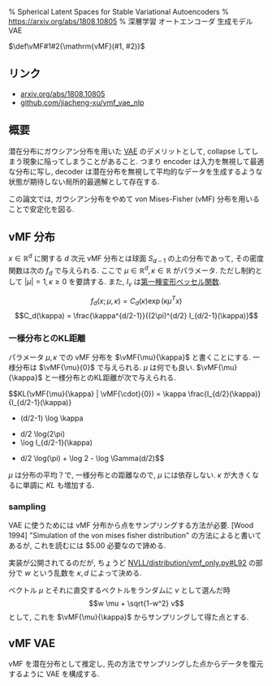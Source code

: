 % Spherical Latent Spaces for Stable Variational Autoencoders
% https://arxiv.org/abs/1808.10805
% 深層学習 オートエンコーダ 生成モデル VAE

$\def\vMF#1#2{\mathrm{vMF}(#1, #2)}$

## リンク

- [arxiv.org/abs/1808.10805](https://arxiv.org/abs/1808.10805)
- [github.com/jiacheng-xu/vmf_vae_nlp](https://github.com/jiacheng-xu/vmf_vae_nlp)

## 概要

潜在分布にガウシアン分布を用いた [VAE](VAE.html) のデメリットとして,
collapse してしまう現象に陥ってしまうことがあること.
つまり encoder は入力を無視して最適な分布に写し,
decoder は潜在分布を無視して平均的なデータを生成するような状態が期待しない局所的最適解として存在する.

この論文では, ガウシアン分布をやめて von Mises-Fisher (vMF) 分布を用いることで安定化を図る.

## vMF 分布

$x \in \mathbb R^d$ に関する $d$ 次元 vMF 分布とは球面 $S_{d-1}$ の上の分布であって, その密度関数は次の $f_d$ で与えられる.
ここで $\mu \in \mathbb R^d, \kappa \in \mathbb R$ がパラメータ.
ただし制約として $|\mu|=1, \kappa \geq 0$ を要請する.
また, $I_v$ は[第一種変形ベッセル関数](https://ja.wikipedia.org/wiki/%E3%83%99%E3%83%83%E3%82%BB%E3%83%AB%E9%96%A2%E6%95%B0#%E5%A4%89%E5%BD%A2%E3%83%99%E3%83%83%E3%82%BB%E3%83%AB%E9%96%A2%E6%95%B0).

$$f_d(x ; \mu, \kappa) = C_d(\kappa) \exp(\kappa \mu^T x)$$
$$C_d(\kappa) = \frac{\kappa^{d/2-1}}{(2\pi)^{d/2} I_{d/2-1}(\kappa)}$$

### 一様分布とのKL距離

パラメータ $\mu, \kappa$ での vMF 分布を $\vMF{\mu}{\kappa}$ と書くことにする.
一様分布は $\vMF{\mu}{0}$ で与えられる. $\mu$ は何でも良い.
$\vMF{\mu}{\kappa}$ と一様分布とのKL距離が次で与えられる.

$$KL(\vMF{\mu}{\kappa} \| \vMF{\cdot}{0}) =
\kappa \frac{I_{d/2}(\kappa)}{I_{d/2-1}(\kappa)}
+ (d/2-1) \log \kappa
- d/2 \log(2\pi)
- \log I_{d/2-1}(\kappa)
+ d/2 \log(\pi) + \log 2 - \log \Gamma(d/2)$$

$\mu$ は分布の平均？で, 一様分布との距離なので, $\mu$ には依存しない.
$\kappa$ が大きくなるに単調に $KL$ も増加する.

### sampling

VAE に使うためには vMF 分布から点をサンプリングする方法が必要.
[Wood 1994] "Simulation of the von mises fisher distribution"
の方法によると書いてあるが, これを読むには \$5.00 必要なので諦める.

実装が公開されてるのだが,
ちょうど
[NVLL/distribution/vmf_only.py#L92](https://github.com/jiacheng-xu/vmf_vae_nlp/blob/master/NVLL/distribution/vmf_only.py#L92)
の部分で $w$ という乱数を $\kappa, d$ によって決める.

ベクトル $\mu$ とそれに直交するベクトルをランダムに $v$ として選んだ時
$$w \mu + \sqrt{1-w^2} v$$
として, これを $\vMF{\mu}{\kappa}$ からサンプリングして得た点とする.

## vMF VAE

vMF を潜在分布として推定し, 先の方法でサンプリングした点からデータを復元するように VAE を構成する.

